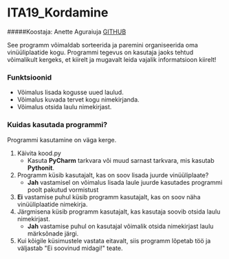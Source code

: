 # ITA19_Kordamine

#####Koostaja: Anette Aguraiuja [GITHUB](https://github.com/AnetteAgura/parimad_praktikad "Anette Aguraiuja Github") 

See programm võimaldab sorteerida ja paremini organiseerida oma vinüüliplaatide kogu.
Programmi tegevus on kasutaja jaoks tehtud võimalikult kergeks, et kiirelt ja mugavalt leida vajalik informatsioon kiirelt!

### Funktsioonid
- Võimalus lisada kogusse uued laulud.
- Võimalus kuvada tervet kogu nimekirjanda.
- Võimalus otsida laulu nimekirjast.

### Kuidas kasutada programmi?
Programmi kasutamine on väga kerge.️
1. Käivita kood.py 
   - Kasuta __PyCharm__ tarkvara või muud sarnast tarkvara, mis kasutab __Pythonit__. 
2. Programm küsib kasutajalt, kas on soov lisada juurde vinüüliplaate?
   - **Jah** vastamisel on võimalus lisada laule juurde kasutades programmi poolt pakutud vormistust
3. **Ei** vastamise puhul küsib programm kasutajalt, kas on soov näha vinüüliplaatide nimekirja.
4. Järgmisena küsib programm kasutajalt, kas kasutaja soovib otsida laulu nimekirjast.
   - **Jah** vastamise puhul on kasutajal võimalik otsida nimekirjast laulu märksõnade järgi.
5. Kui kõigile küsimustele vastata eitavalt, siis programm lõpetab töö ja väljastab "Ei soovinud midagi!" teate.